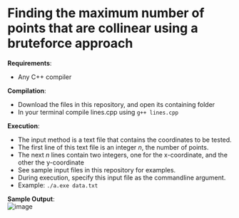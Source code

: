 # Finding the maximum number of points that are collinear using a bruteforce approach

**Requirements**:
* Any C++ compiler <br>

**Compilation**: 
* Download the files in this repository, and open its containing folder
* In your terminal compile lines.cpp using `g++ lines.cpp`

**Execution**:
* The input method is a text file that contains the coordinates to be tested.
* The first line of this text file is an integer *n*, the number of points.
* The next *n* lines contain two integers, one for the x-coordinate, and the other the y-coordinate
* See sample input files in this repository for examples.
* During execution, specify this input file as the commandline argument. 
* Example: `./a.exe data.txt`

**Sample Output**: <br>
![image](https://user-images.githubusercontent.com/22039575/132993448-6c83a799-381b-441c-90c5-10108f0caf64.png)


